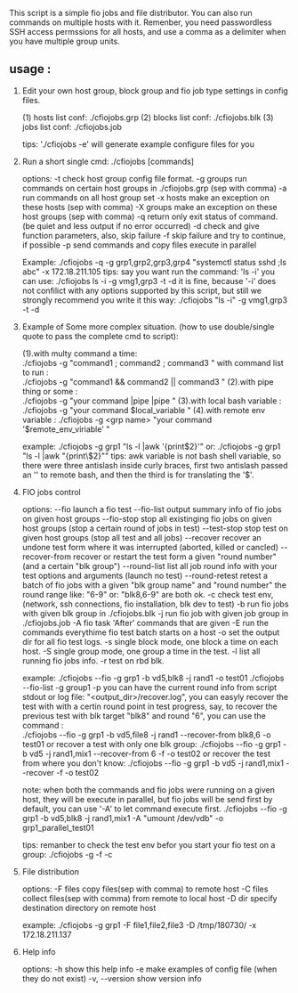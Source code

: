 
This script is a simple fio jobs and file distributor. You can also run commands on multiple hosts with it.
Remenber, you need passwordless SSH access permssions for all hosts, and use a comma as a delimiter when you have multiple group units.

usage :
--------
1. Edit your own host group, block group and fio job type settings in config files.



    (1)     hosts  list conf:   ./cfiojobs.grp
    (2)     blocks list conf:   ./cfiojobs.blk
    (3)     jobs   list conf:   ./cfiojobs.job




    tips: './cfiojobs -e' will generate example configure files for you

2. Run a short single cmd: 
    ./cfiojobs <options> [commands]



    options: 
            -t             check host group config file format.
            -g groups      run commands on certain host groups in ./cfiojobs.grp (sep with comma)
            -a             run commands on all host group set
            -x hosts       make an exception on these hosts (sep with comma)
            -X groups      make an exception on these host groups (sep with comma)
            -q             return only exit status of command.(be quiet and less output if no error occurred)
            -d             check and give function parameters, also, skip failure
            -f             skip failure and try to continue, if possible
            -p             send commands and copy files execute in parallel




   Example: ./cfiojobs -q -g grp1,grp2,grp3,grp4 "systemctl status sshd ;ls abc" -x 172.18.211.105
      tips:
      say you want run the command:
            'ls -i' 
      you can use: 
            ./cfiojobs ls -i -g vmg1,grp3 -t -d
      it is fine, because '-i' does not confilict with any options supported by this script,
      but still we strongly recommend you write it this way:
            ./cfiojobs "ls -i" -g vmg1,grp3 -t -d




3. Example of Some more complex situation. (how to use double/single quote to pass the complete cmd to script):




    (1).with multy command a time:  
            ./cfiojobs  -g <grp name> "command1 ;  command2 ;  command3 "
        with command list to run :  
            ./cfiojobs  -g <grp name> "command1 && command2 || command3 "
    (2).with pipe thing or some  :  
            ./cfiojobs  -g <grp name> "your command |pipe |pipe "
    (3).with local bash variable :  
            ./cfiojobs  -g <grp name> "your command $local_variable "
    (4).with remote env variable :  
            ./cfiojobs  -g <grp name> "your command '$remote_env_viriable' " 





    example: 
            ./cfiojobs -g grp1 "ls -l |awk '{print\$2}'"
         or: 
            ./cfiojobs -g grp1 "ls -l |awk \"{print\\\$2}\""
       tips: awk variable is not bash shell variable, so there were three antislash inside curly braces,
            first two antislash passed an '\' to remote bash, and then the third is for translating the '$'.

4. FIO jobs control




    options:
            --fio          launch a fio test
            --fio-list     output summary info of fio jobs on given host groups
            --fio-stop     stop all existinging fio jobs on given host groups (stop a certain round of jobs in test)
            --test-stop    stop test on given host groups (stop all test and all jobs)
            --recover      recover an undone test form where it was interrupted (aborted, killed or cancled)
            --recover-from recover or restart the test form a given "round number" (and a certain "blk group")
            --round-list   list all job round info with your test options and arguments (launch no test)
            --round-retest retest a batch of fio jobs with a given "blk group name" and "round number"
                           the round range like: "6-9" or: "blk8,6-9" are both ok.
            -c             check test env, (network, ssh connections, fio installation, blk dev to test)
            -b             run fio jobs with given blk group in ./cfiojobs.blk
            -j             run fio job with given job group in ./cfiojobs.job
            -A             fio task 'After' commands that are given
            -E             run the commands everythime fio test batch starts on a host 
            -o             set the output dir for all fio test logs.
            -s             single block mode, one block a time on each host.
            -S             single group mode, one group a time in the test.
            -l             list all running fio jobs info.
            -r             test on rbd blk.





    example: 
            ./cfiojobs --fio -g grp1 -b vd5,blk8 -j rand1 -o test01 
            ./cfiojobs --fio-list -g group1 -p
        you can have the current round info from script stdout or log file: "<output_dir>/recover.log", you can easyly 
        recover the test with with a certin round point in test progress, say, to recover the previous test with blk 
        target "blk8" and round "6", you can use the command :         
            ./cfiojobs --fio -g grp1 -b vd5,file8 -j rand1 --recover-from blk8,6 -o test01 
        or recover a test with only one blk group:
            ./cfiojobs --fio -g grp1 -b vd5 -j rand1,mix1 --recover-from 6 -f -o test02 
        or recover the test from where you don't know:
            ./cfiojobs --fio -g grp1 -b vd5 -j rand1,mix1 --recover -f -o test02 

            
            
            
    note:
        when both the commands and fio jobs were running on a given host, they will be execute in parallel,
        but fio jobs will be send first by default, you can use '-A' to let command execute first.
            ./cfiojobs --fio -g grp1 -b vd5,blk8 -j rand1,mix1 -A "umount /dev/vdb" -o grp1_parallel_test01





    tips:
        remanber to check the test env befor you start your fio test on a group:
            ./cfiojobs -g <group name> -f -c

5. File distribution




    options:
            -F files       copy files(sep with comma) to remote host
            -C files       collect files(sep with comma) from remote to local host
            -D dir         specify destination directory on remote host

    example: ./cfiojobs -g grp1 -F file1,file2,file3 -D /tmp/180730/ -x 172.18.211.137

6. Help info




    options:
            -h             show this help info
            -e             make examples of config file (when they do not exist)
            -v, --version  show version info

